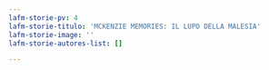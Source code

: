 ```yaml
---
lafm-storie-pv: 4
lafm-storie-titulo: 'MCKENZIE MEMORIES: IL LUPO DELLA MALESIA'
lafm-storie-image: ''
lafm-storie-autores-list: []

---
```

